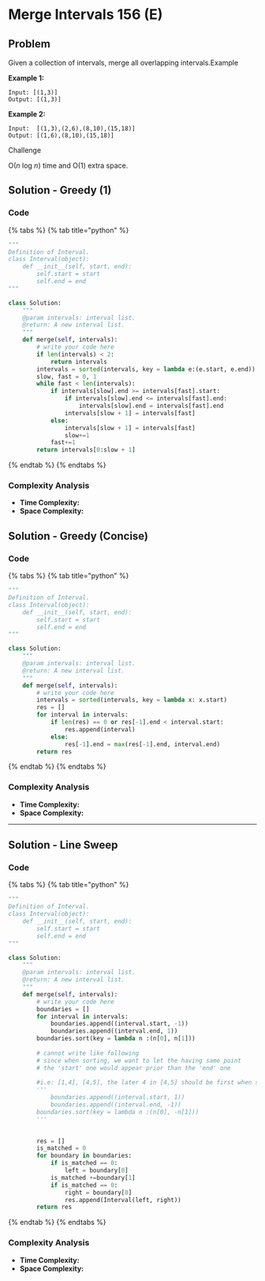 # Merge Intervals 156 (E)

## Problem

Given a collection of intervals, merge all overlapping intervals.Example

**Example 1:**

```
Input: [(1,3)]
Output: [(1,3)]
```

**Example 2:**

```
Input:  [(1,3),(2,6),(8,10),(15,18)]
Output: [(1,6),(8,10),(15,18)]
```

Challenge

O(_n_ log _n_) time and O(1) extra space.

## Solution - Greedy (1)

### Code

{% tabs %}
{% tab title="python" %}
```python
"""
Definition of Interval.
class Interval(object):
    def __init__(self, start, end):
        self.start = start
        self.end = end
"""

class Solution:
    """
    @param intervals: interval list.
    @return: A new interval list.
    """
    def merge(self, intervals):
        # write your code here
        if len(intervals) < 2:
            return intervals
        intervals = sorted(intervals, key = lambda e:(e.start, e.end))
        slow, fast = 0, 1
        while fast < len(intervals):
            if intervals[slow].end >= intervals[fast].start:
                if intervals[slow].end <= intervals[fast].end:
                    intervals[slow].end = intervals[fast].end
                intervals[slow + 1] = intervals[fast]
            else:
                intervals[slow + 1] = intervals[fast]
                slow+=1
            fast+=1
        return intervals[0:slow + 1]
```
{% endtab %}
{% endtabs %}

### Complexity Analysis

* **Time Complexity:**
* **Space Complexity:**

## Solution - Greedy (Concise)

### Code

{% tabs %}
{% tab title="python" %}
```python
"""
Definition of Interval.
class Interval(object):
    def __init__(self, start, end):
        self.start = start
        self.end = end
"""

class Solution:
    """
    @param intervals: interval list.
    @return: A new interval list.
    """
    def merge(self, intervals):
        # write your code here
        intervals = sorted(intervals, key = lambda x: x.start)
        res = []
        for interval in intervals:
            if len(res) == 0 or res[-1].end < interval.start:
                res.append(interval)
            else:
                res[-1].end = max(res[-1].end, interval.end)
        return res
```
{% endtab %}
{% endtabs %}

### Complexity Analysis

* **Time Complexity:**
* **Space Complexity:**

****

## Solution - Line Sweep

### Code

{% tabs %}
{% tab title="python" %}
```python
"""
Definition of Interval.
class Interval(object):
    def __init__(self, start, end):
        self.start = start
        self.end = end
"""

class Solution:
    """
    @param intervals: interval list.
    @return: A new interval list.
    """
    def merge(self, intervals):
        # write your code here
        boundaries = []
        for interval in intervals:
            boundaries.append((interval.start, -1))
            boundaries.append((interval.end, 1))
        boundaries.sort(key = lambda n :(n[0], n[1]))
        
        # cannot write like following
        # since when sorting, we want to let the having same point
        # the 'start' one would appear prior than the 'end' one
        
        #i.e: [1,4], [4,5], the later 4 in [4,5] should be first when sorting
        '''
            boundaries.append((interval.start, 1))
            boundaries.append((interval.end, -1))
        boundaries.sort(key = lambda n :(n[0], -n[1]))
        '''
        

        res = []
        is_matched = 0
        for boundary in boundaries:
            if is_matched == 0:
                left = boundary[0]
            is_matched +=boundary[1]
            if is_matched == 0:
                right = boundary[0]
                res.append(Interval(left, right))
        return res
```
{% endtab %}
{% endtabs %}

### Complexity Analysis

* **Time Complexity:**
* **Space Complexity:**


